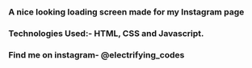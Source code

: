 ### A nice looking loading screen made for my Instagram page

### Technologies Used:- HTML, CSS and Javascript.

### Find me on instagram- @electrifying_codes